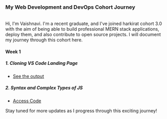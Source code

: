 ### My Web Development and DevOps Cohort Journey

<br>
Hi, I'm Vaishnavi. I'm a recent graduate, and I've joined harkirat cohort 3.0 with the aim of being able to build professional MERN stack applications, deploy them, and also contribute to open source projects. I will document my journey through this cohort here.

#### Week 1

##### 1. Cloning VS Code Landing Page

- [See the output](https://vscode-landing-page.vercel.app/)

##### 2. Syntax and Complex Types of JS

- [Access Code](https://github.com/vpullakhandam/harkirat-cohort/tree/main/week-1/JS-Basics)

Stay tuned for more updates as I progress through this exciting journey!
